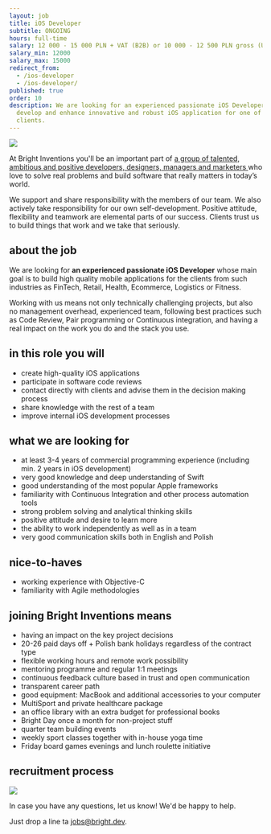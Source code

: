 ```yaml
---
layout: job
title: iOS Developer
subtitle: ONGOING
hours: full-time
salary: 12 000 - 15 000 PLN + VAT (B2B) or 10 000 - 12 500 PLN gross (UoP)
salary_min: 12000
salary_max: 15000
redirect_from:
  - /ios-developer
  - /ios-developer/
published: true
order: 10
description: We are looking for an experienced passionate iOS Developer to
  develop and enhance innovative and robust iOS application for one of our main
  clients.
---
```

![](/images/iosteam-bright-inventions.png)

At Bright Inventions you'll be an important part of [a group of talented, ambitious and positive developers, designers, managers and marketers ](https://brightinventions.pl/about-us/team/)who love to solve real problems and build software that really matters in today’s world. 

We support and share responsibility with the members of our team. We also actively take responsibility for our own self-development. Positive attitude, flexibility and teamwork are elemental parts of our success. Clients trust us to build things that work and we take that seriously. 

## about the job

We are looking for **an experienced passionate iOS Developer** whose main goal is to build high quality mobile applications for the clients from such industries as FinTech, Retail, Health, Ecommerce, Logistics or Fitness. 

Working with us means not only technically challenging projects, but also no management overhead, experienced team, following best practices such as Code Review, Pair programming or Continuous integration, and having a real impact on the work you do and the stack you use. 

## in this role you will

* create high-quality iOS applications 
* participate in software code reviews 
* contact directly with clients and advise them in the decision making process 
* share knowledge with the rest of a team
* improve internal iOS development processes

## what we are looking for

* at least 3-4 years of commercial programming experience (including min. 2 years in iOS development) 
* very good knowledge and deep understanding of Swift
* good understanding of the most popular Apple frameworks
* familiarity with Continuous Integration and other process automation tools
* strong problem solving and analytical thinking skills
* positive attitude and desire to learn more 
* the ability to work independently as well as in a team
* very good communication skills both in English and Polish 

## nice-to-haves

* working experience with Objective-C
* familiarity with Agile methodologies

## joining Bright Inventions means

* having an impact on the key project decisions 
* 20-26 paid days off + Polish bank holidays regardless of the contract type 
* flexible working hours and remote work possibility  
* mentoring programme and regular 1:1 meetings
* continuous feedback culture based in trust and open communication 
* transparent career path 
* good equipment: MacBook and additional accessories to your computer 
* MultiSport and private healthcare package
* an office library with an extra budget for professional books 
* Bright Day once a month for non-project stuff 
* quarter team building events 
* weekly sport classes together with in-house yoga time 
* Friday board games evenings and lunch roulette initiative 

## recruitment process

![](/images/recruitment-process.png)

In case you have any questions, let us know! We'd be happy to help.

Just drop a line ta jobs@bright.dev. 
